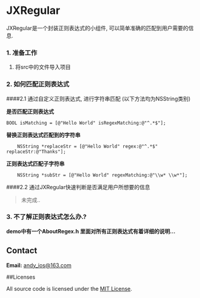 # JXRegular

JXRegular是一个封装正则表达式的小组件, 可以简单准确的匹配到用户需要的信息.

### 1. 准备工作

1. 将src中的文件导入项目

### 2. 如何匹配正则表达式

####2.1 通过自定义正则表达式, 进行字符串匹配 (以下方法均为NSString类别)

**是否匹配正则表达式**

    BOOL isMatching = [@"Hello World" isRegexMatching:@"^.*$"];
	
**替换正则表达式匹配到的字符串**

	    NSString *replaceStr = [@"Hello World" regex:@"^.*$" replaceStr:@"Thanks"];

**正则表达式匹配子字符串**

	    NSString *subStr = [@"Hello World" regexMatching:@"\\w* \\w*"];

####2.2 通过JXRegular快速判断是否满足用户所想要的信息

> 未完成..


### 3. 不了解正则表达式怎么办.?

**demo中有一个AboutRegex.h 里面对所有正则表达式有着详细的说明...**

## Contact
**Email:** andy_ios@163.com


##Licenses

All source code is licensed under the [MIT License](https://github.com/andy0323/JXRegular/blob/master/LICENSE).

